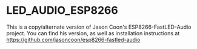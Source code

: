 # LED_AUDIO_ESP8266

This is a copy/alternate version of Jason Coon's ESP8266-FastLED-Audio project.  You can find his version, as well as installation instructions at https://github.com/jasoncoon/esp8266-fastled-audio 
